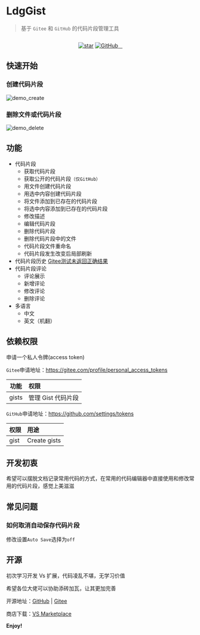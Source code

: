 # LdgGist

> 基于 `Gitee` 和 `GitHub` 的代码片段管理工具

<p align="center">
  <img src="https://raw.githubusercontent.com/wanglong126/vscode-ldggist/main/resources/logo.png" alt="">
</p>

<p align="center">
  <a target="_blank" href='https://gitee.com/diycms/vscode-ldggist'><img src='https://img.shields.io/badge/dynamic/json?logo=Gitee&logoColor=C71D23&label=Stars&url=https://gitee.com/api/v5/repos/diycms/vscode-ldggist&query=$.stargazers_count' alt='star'></img></a>
  <a href="https://github.com/wanglong126/ldggist" target="_blank">
    <img alt="GitHub" src="https://img.shields.io/github/stars/wanglong126/ldggist?label=Stars&logo=GitHub">
  </a>
  <a target="_blank" href="https://marketplace.visualstudio.com/items?itemName=itldg.ldgGist&ssr=false#version-history">
    <img src="https://vsmarketplacebadge.apphb.com/version-short/itldg.ldgGist.svg?color=blue&style=?style=for-the-badge&logo=visual-studio-code" alt="">
  </a>
  <a target="_blank" href="https://marketplace.visualstudio.com/items?itemName=itldg.ldgGist&ssr=false#review-details">
    <img src="https://vsmarketplacebadge.apphb.com/rating-short/itldg.ldgGist.svg?color=blue" alt="">
  </a>
  <a target="_blank" href="https://marketplace.visualstudio.com/items?itemName=itldg.ldgGist">
    <img src="https://vsmarketplacebadge.apphb.com/installs-short/itldg.ldgGist.svg" alt="">
  </a>
</p>


## 快速开始

### 创建代码片段

![demo_create](https://raw.githubusercontent.com/wanglong126/vscode-ldggist/main/docs/gifs/create.gif)

### 删除文件或代码片段

![demo_delete](https://raw.githubusercontent.com/wanglong126/vscode-ldggist/main/docs/gifs/delete.gif)
## 功能

-   代码片段
    -   获取代码片段
    -   获取公开的代码片段`（仅GitHub）`
    -   用文件创建代码片段
    -   用选中内容创建代码片段
    -   将文件添加到已存在的代码片段
    -   将选中内容添加到已存在的代码片段
    -   修改描述
    -   编辑代码片段
    -   删除代码片段
    -   删除代码片段中的文件
    -   代码片段文件重命名
    -   代码片段发生改变后局部刷新
-   代码片段历史  [Gitee测试未返回正确结果](https://gitee.com/oschina/git-osc/issues/I5072D)
-   代码片段评论
    -   评论展示
    -   新增评论
    -   修改评论
    -   删除评论
-   多语言
    -   中文
    -   英文（机翻）


## 依赖权限

申请一个私人令牌(access token)

`Gitee`申请地址：https://gitee.com/profile/personal_access_tokens

| 功能  | 权限               |
| ----- | :----------------- |
| gists | 管理 Gist 代码片段 |

`GitHub`申请地址：https://github.com/settings/tokens

| 权限 | 用途         |
| ---- | :----------- |
| gist | Create gists |

## 开发初衷

希望可以摆脱文档记录常用代码的方式，在常用的代码编辑器中直接使用和修改常用的代码片段，感觉上美滋滋

## 常见问题

### 如何取消自动保存代码片段

修改设置`Auto Save`选择为`off`

## 开源

初次学习开发 Vs 扩展，代码凌乱不堪，无学习价值

希望各位大佬可以协助添砖加瓦，让其更加完善

开源地址：[GitHub](https://github.com/wanglong126/vscode-ldggist)    |   [Gitee](https://gitee.com/diycms/vscode-ldggist)

商店下载：[VS Marketplace](https://marketplace.visualstudio.com/items?itemName=itldg.ldgGist)

**Enjoy!**

